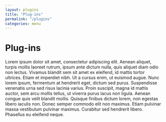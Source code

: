 ```yaml
---
layout: plugins
title: "Plug-ins"
permalink: "/plugins"
categories: menu
---
```


# Plug-ins

Lorem ipsum dolor sit amet, consectetur adipiscing elit. Aenean aliquet, turpis mollis laoreet rutrum, ipsum ante dictum nulla, quis aliquet diam odio non lectus. Vivamus blandit sem sit amet ex eleifend, id mattis tortor ultrices. Etiam et imperdiet nibh. Ut a cursus enim, ut euismod augue. Nunc lorem ipsum, fermentum at hendrerit eget, dictum sed purus. Suspendisse venenatis urna sed risus lacinia varius. Proin suscipit, magna id mattis auctor, sem arcu mollis tellus, ut viverra purus lacus non ligula. Aenean congue quis velit blandit mollis. Quisque finibus dictum lorem, non egestas libero iaculis non. Donec semper commodo elit non maximus. Etiam pulvinar massa vestibulum pulvinar maximus. Curabitur sed hendrerit libero. Phasellus eu eleifend neque.
